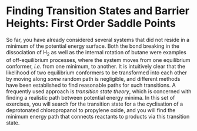 # Finding Transition States and Barrier Heights: First Order Saddle Points


So far, you have already considered several systems that did not reside
in a minimum of the potential energy surface. Both the bond breaking in
the dissociation of H$_2$ as well as the internal rotation of butane
were examples of off-equilibrium processes, where the system moves from
one equilibrium conformer, *i.e.* from one minimum, to another. It is
intuitively clear that the likelihood of two equilibrium conformers to
be transformed into each other by moving along *some* random path is
negligible, and different methods have been established to find
reasonable paths for such transitions. A frequently used approach is
*transition state theory*, which is concerned with finding a realistic
path between potential energy minima. In this set of exercises, you will
search for the transition state for a the cyclisation of a deprotonated
chloropropanol to propylene oxide, and you will find the minimum energy
path that connects reactants to products via this transition state.
